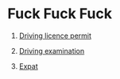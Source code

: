 # Fuck Fuck Fuck

1. [Driving licence permit](http://www.trafi.fi/en/road/i_want_a_driving_licence/driving_licence_permit)

2. [Driving examination](http://www.trafi.fi/en/road/i_want_a_driving_licence/driving_examination)

3. [Expat](http://www.expat-finland.com/living_in_finland/driving.html#finnish)
